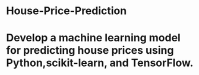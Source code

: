 # House-Price-Prediction
# Develop a machine learning model for predicting house prices using Python,scikit-learn, and TensorFlow.
